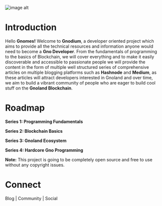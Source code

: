 ![image alt](https://github.com/Danish-Mahboob/Gnodium/blob/43dfc78f5e95ccaa2446c286497de602c81259c3/Banner.jpg)
# Introduction
Hello __Gnomes!__ Welcome to __Gnodium__, a developer oriented project which aims to provide all the technical resources and information anyone would need to become a __Gno Developer__. From the fundamentals of programming to the basics of Blockchain, we will cover everything and to make it easily discoverable and accessible to passionate people we will provide the content in the form of multiple well structured series of comprehensive articles on multiple blogging platforms such as __Hashnode__ and __Medium__, as these articles will attract developers interested in Gnoland and over time, we aim to build a vibrant community of people who are eager to build cool stuff on the __Gnoland Blockchain__.

# Roadmap
__Series 1: Programming Fundamentals__

__Series 2: Blockchain Basics__

__Series 3: Gnoland Ecosystem__

__Series 4: Hardcore Gno Programming__



__Note:__ This project is going to be completely open source and free to use without any copyright issues.





# Connect
Blog | Community | Social


